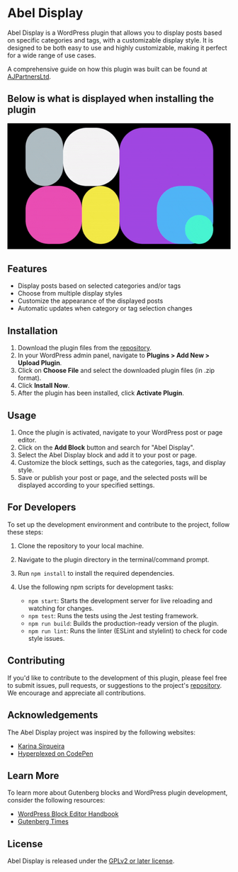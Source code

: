 # Abel Display

Abel Display is a WordPress plugin that allows you to display posts based on specific categories and tags, with a customizable display style. It is designed to be both easy to use and highly customizable, making it perfect for a wide range of use cases.

A comprehensive guide on how this plugin was built can be found at [AJPartnersLtd](https://www.ajpartnersltd.com/building-a-wordpress-gutenberg-block-plugin-a-revised-guide/).

## Below is what is displayed when installing the plugin

![Animation gif of the abel-dipsplay plugin in action](./assets/abel-display-plugin.gif)

## Features

- Display posts based on selected categories and/or tags
- Choose from multiple display styles
- Customize the appearance of the displayed posts
- Automatic updates when category or tag selection changes

## Installation

1. Download the plugin files from the [repository](https://github.com/animasoul/abel-display).
2. In your WordPress admin panel, navigate to **Plugins > Add New > Upload Plugin**.
3. Click on **Choose File** and select the downloaded plugin files (in .zip format).
4. Click **Install Now**.
5. After the plugin has been installed, click **Activate Plugin**.

## Usage

1. Once the plugin is activated, navigate to your WordPress post or page editor.
2. Click on the **Add Block** button and search for "Abel Display".
3. Select the Abel Display block and add it to your post or page.
4. Customize the block settings, such as the categories, tags, and display style.
5. Save or publish your post or page, and the selected posts will be displayed according to your specified settings.

## For Developers

To set up the development environment and contribute to the project, follow these steps:

1. Clone the repository to your local machine.
2. Navigate to the plugin directory in the terminal/command prompt.
3. Run `npm install` to install the required dependencies.
4. Use the following npm scripts for development tasks:

   - `npm start`: Starts the development server for live reloading and watching for changes.
   - `npm test`: Runs the tests using the Jest testing framework.
   - `npm run build`: Builds the production-ready version of the plugin.
   - `npm run lint`: Runs the linter (ESLint and stylelint) to check for code style issues.

## Contributing

If you'd like to contribute to the development of this plugin, please feel free to submit issues, pull requests, or suggestions to the project's [repository](https://github.com/animasoul/abel-display). We encourage and appreciate all contributions.

## Acknowledgements

The Abel Display project was inspired by the following websites:
- [Karina Sirqueira](https://karinasirqueira.com/)
- [Hyperplexed on CodePen](https://codepen.io/Hyperplexed/pen/poVpKdQ)

## Learn More

To learn more about Gutenberg blocks and WordPress plugin development, consider the following resources:

- [WordPress Block Editor Handbook](https://developer.wordpress.org/block-editor/)
- [Gutenberg Times](https://gutenbergtimes.com/)

## License

Abel Display is released under the [GPLv2 or later license](https://www.gnu.org/licenses/gpl-2.0.html).
